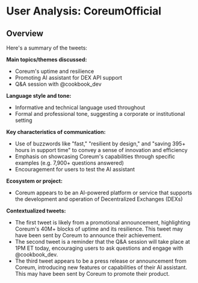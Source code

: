 # User Analysis: CoreumOfficial

## Overview

Here's a summary of the tweets:

**Main topics/themes discussed:**

* Coreum's uptime and resilience
* Promoting AI assistant for DEX API support
* Q&A session with @cookbook_dev

**Language style and tone:**

* Informative and technical language used throughout
* Formal and professional tone, suggesting a corporate or institutional setting

**Key characteristics of communication:**

* Use of buzzwords like "fast," "resilient by design," and "saving 395+ hours in support time" to convey a sense of innovation and efficiency
* Emphasis on showcasing Coreum's capabilities through specific examples (e.g. 7,900+ questions answered)
* Encouragement for users to test the AI assistant

**Ecosystem or project:**

* Coreum appears to be an AI-powered platform or service that supports the development and operation of Decentralized Exchanges (DEXs)

**Contextualized tweets:**

* The first tweet is likely from a promotional announcement, highlighting Coreum's 40M+ blocks of uptime and its resilience. This tweet may have been sent by Coreum to announce their achievement.
* The second tweet is a reminder that the Q&A session will take place at 1PM ET today, encouraging users to ask questions and engage with @cookbook_dev.
* The third tweet appears to be a press release or announcement from Coreum, introducing new features or capabilities of their AI assistant. This may have been sent by Coreum to promote their product.